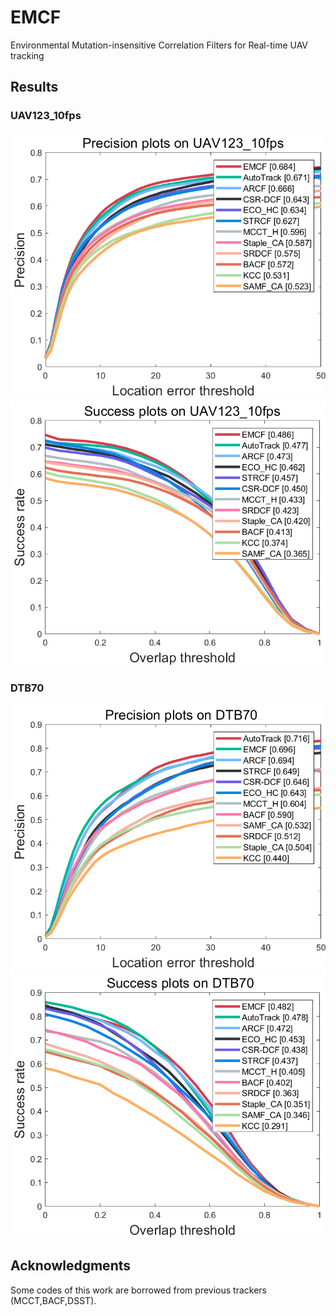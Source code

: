 # EMCF
Environmental Mutation-insensitive Correlation Filters for Real-time UAV tracking

## Results

### UAV123_10fps
![github](https://github.com/FreeZhang96/EMCF/blob/master/result_OPE/UAV123_10fps_PR.png "github")
![github](https://github.com/FreeZhang96/EMCF/blob/master/result_OPE/UAV123_10fps_SR.png "github")
### DTB70
![github](https://github.com/FreeZhang96/EMCF/blob/master/result_OPE/DTB70_PR.png "github")
![github](https://github.com/FreeZhang96/EMCF/blob/master/result_OPE/DTB70_SR.png "github")

## Acknowledgments
Some codes of this work are borrowed from previous trackers (MCCT,BACF,DSST).
